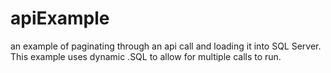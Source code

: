 # apiExample
an example of paginating through an api call and loading it into SQL Server. This example uses dynamic .SQL to allow for multiple calls to run. 

